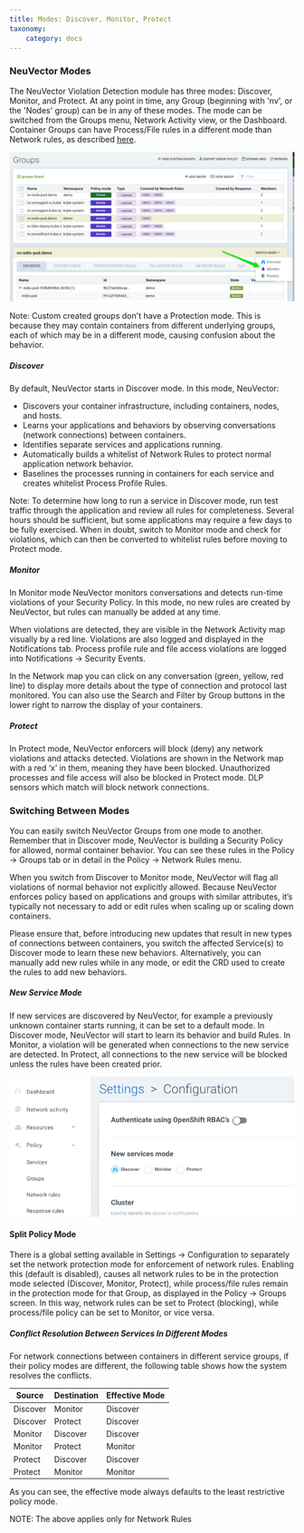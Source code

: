 ```yaml
---
title: Modes: Discover, Monitor, Protect
taxonomy:
    category: docs
---
```


### NeuVector Modes

The NeuVector Violation Detection module has three modes: Discover, Monitor, and Protect. At any point in time, any Group (beginning with 'nv', or the 'Nodes' group) can be in any of these modes. The mode can be switched from the Groups menu, Network Activity view, or the Dashboard. Container Groups can have Process/File rules in a different mode than Network rules, as described [here](/policy/modes#split-policy-mode).

![Modes](switchmodes.png)

Note: Custom created groups don't have a Protection mode. This is because they may contain containers from different underlying groups, each of which may be in a different mode, causing confusion about the behavior.

##### Discover
By default, NeuVector starts in Discover mode. In this mode, NeuVector:
- Discovers your container infrastructure, including containers, nodes, and hosts.
- Learns your applications and behaviors by observing conversations (network connections) between containers.
- Identifies separate services and applications running.
- Automatically builds a whitelist of Network Rules to protect normal application network behavior.
- Baselines the processes running in containers for each service and creates whitelist Process Profile Rules.

Note: To determine how long to run a service in Discover mode, run test traffic through the application and review all rules for completeness. Several hours should be sufficient, but some applications may require a few days to be fully exercised. When in doubt, switch to Monitor mode and check for violations, which can then be converted to whitelist rules before moving to Protect mode.


##### Monitor
In Monitor mode NeuVector monitors conversations and detects run-time violations of your Security Policy. In this mode, no new rules are created by NeuVector, but rules can manually be added at any time.

When violations are detected, they are visible in the Network Activity map visually by a red line. Violations are also logged and displayed in the Notifications tab. Process profile rule and file access violations are logged into Notifications -> Security Events.

In the Network map you can click on any conversation (green, yellow, red line) to display more details about the type of connection and protocol last monitored. You can also use the Search and Filter by Group buttons in the lower right to narrow the display of your containers.

##### Protect
In Protect mode, NeuVector enforcers will block (deny) any network violations and attacks detected. Violations are shown in the Network map with a red ‘x’ in them, meaning they have been blocked. Unauthorized processes and file access will also be blocked in Protect mode. DLP sensors which match will block network connections.

### Switching Between Modes
You can easily switch NeuVector Groups from one mode to another. Remember that in Discover mode, NeuVector is building a Security Policy for allowed, normal container behavior. You can see these rules in the Policy -> Groups tab or in detail in the Policy -> Network Rules menu. 

When you switch from Discover to Monitor mode, NeuVector will flag all violations of normal behavior not explicitly allowed. Because NeuVector enforces policy based on applications and groups with similar attributes, it’s typically not necessary to add or edit rules when scaling up or scaling down containers.

Please ensure that, before introducing new updates that result in new types of connections between containers, you switch the affected Service(s) to Discover mode to learn these new behaviors. Alternatively, you can manually add new rules while in any mode, or edit the CRD used to create the rules to add new behaviors.

##### New Service Mode
If new services are discovered by NeuVector, for example a previously unknown container starts running, it can be set to a default mode. In Discover mode, NeuVector will start to learn its behavior and build Rules. In Monitor, a violation will be generated when connections to the new service are detected. In Protect, all connections to the new service will be blocked unless the rules have been created prior.

![NewServiceMode](newservices.png)

#### Split Policy Mode
There is a global setting available in Settings -> Configuration to separately set the network protection mode for enforcement of network rules. Enabling this (default is disabled), causes all network rules to be in the protection mode selected (Discover, Monitor, Protect), while process/file rules remain in the protection mode for that Group, as displayed in the Policy -> Groups screen. In this way, network rules can be set to Protect (blocking), while process/file policy can be set to Monitor, or vice versa.

##### Conflict Resolution Between Services In Different Modes
For network connections between containers in different service groups, if their policy modes are different, the following table shows how the system resolves the conflicts.


| Source | Destination | Effective Mode |
| ------ | ----------- | -------------- |
| Discover | Monitor | Discover |
| Discover | Protect | Discover |
| Monitor | Discover | Discover |
| Monitor | Protect | Monitor |
| Protect | Discover | Discover |
| Protect | Monitor | Monitor |

As you can see, the effective mode always defaults to the least restrictive policy mode.

NOTE:  The above applies only for Network Rules

